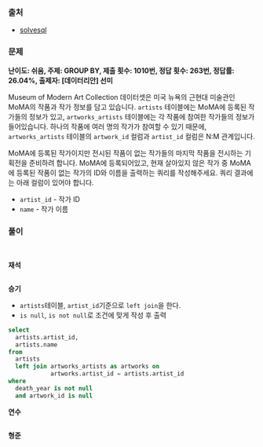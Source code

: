 ### 출처
- [solvesql](https://solvesql.com/problems/artists-without-artworks/)

### 문제

**난이도: 쉬움, 주제: GROUP BY, 제출 횟수: 1010번, 정답 횟수: 263번, 정답률: 26.04%, 출제자: [데이터리안] 선미**

Museum of Modern Art Collection 데이터셋은 미국 뉴욕의 근현대 미술관인 MoMA의 작품과 작가 정보를 담고 있습니다. `artists` 테이블에는 MoMA에 등록된 작가들의 정보가 있고, `artworks_artists` 테이블에는 각 작품에 참여한 작가들의 정보가 들어있습니다. 하나의 작품에 여러 명의 작가가 참여할 수 있기 때문에, `artworks_artists` 테이블의 `artwork_id` 컬럼과 `artist_id` 컬럼은 N:M 관계입니다.

MoMA에 등록된 작가이지만 전시된 작품이 없는 작가들의 마지막 작품을 전시하는 기획전을 준비하려 합니다. MoMA에 등록되어있고, 현재 살아있지 않은 작가 중 MoMA에 등록된 작품이 없는 작가의 ID와 이름을 출력하는 쿼리를 작성해주세요. 쿼리 결과에는 아래 컬럼이 있어야 합니다.

- `artist_id` - 작가 ID
- `name` - 작가 이름

### 풀이
<br>

**재석**

```sql
```   

**승기**
- `artists`테이블, `artist_id`기준으로 `left join`을 한다.
- `is null`, `is not null`로 조건에 맞게 작성 후 출력

```sql
select
  artists.artist_id,
  artists.name
from
  artists
  left join artworks_artists as artworks on
            artworks.artist_id = artists.artist_id
where
  death_year is not null
  and artwork_id is null
```

**연수**

```sql
```

**형준**

```sql
```
